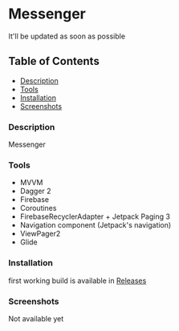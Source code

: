# Messenger
It'll be updated as soon as possible
## Table of Contents

- [Description](#description)
- [Tools](#tools)
- [Installation](#installation)
- [Screenshots](#screenshots)

### Description

Messenger 

### Tools

- MVVM
- Dagger 2
- Firebase
- Coroutines
- FirebaseRecyclerAdapter + Jetpack Paging 3
- Navigation component (Jetpack's navigation)
- ViewPager2
- Glide

### Installation

first working build is available in [Releases](https://github.com/stslex/Messenger/releases)

### Screenshots

Not available yet
